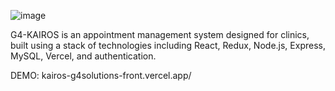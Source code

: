 ![image](https://github.com/user-attachments/assets/82bf5072-6d27-44bf-988b-f3c6ec9028e4)

G4-KAIROS is an appointment management system designed for clinics, built using a stack of technologies including React, Redux, Node.js, Express, MySQL, Vercel, and authentication.

DEMO: kairos-g4solutions-front.vercel.app/


